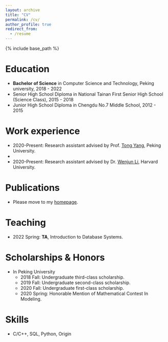 ```yaml
---
layout: archive
title: "CV"
permalink: /cv/
author_profile: true
redirect_from:
  - /resume
---
```


{% include base_path %}

Education
======
* **Bachelor of Science** in Computer Science and Technology, Peking university, 2018 - 2022
* Senior High School Diploma in National Tainan First Senior High School (Science Class), 2015 - 2018
* Junior High School Diploma in Chengdu No.7 Middle School, 2012 - 2015

Work experience
======
* 2020-Present: Research assistant advised by Prof. [Tong Yang](https://yangtonghome.github.io/), Peking University.
* 
* 2020-Present: Research assistant advised by Dr. [Wenjun Li]([https://yangtonghome.github.io/](http://www.wenjunli.com/)), Harvard University.

Publications
======
* Please move to my [homepage](https://sql0316.github.io/).
  
Teaching
======
* 2022 Spring: **TA**, Introduction to Database Systems.
  
  
Scholarships & Honors
======
* In Peking University
  * 2018 Fall: Undergraduate third-class scholarship.
  * 2019 Fall: Undergraduate second-class scholarship.
  * 2020 Fall: Undergraduate first-class scholarship.
  * 2020 Spring: Honorable Mention of Mathematical Contest In Modeling.

Skills
======
* C/C++, SQL, Python, Origin

